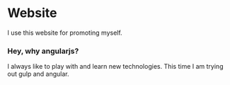 # Website
I use this website for promoting myself.

### Hey, why angularjs?
I always like to play with and learn new technologies. This time I am trying out gulp and angular.
